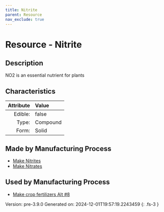 ```yaml
---
title: Nitrite
parent: Resource
nav_exclude: true
---
```

# Resource - Nitrite

## Description
 NO2 is an essential nutrient for plants

## Characteristics

| Attribute      | Value |
|--------:|:------|
|Edible:|false|
|Type:|Compound|
|Form:|Solid|
 
## Made by Manufacturing Process

- [Make Nitrites](../process/make-nitrites.html)
- [Make Nitrates](../process/make-nitrates.html)

## Used by Manufacturing Process

- [Make crop fertilizers Alt #8](../process/make-crop-fertilizers-alt--8.html)


    

Version: pre-3.9.0 Generated on: 2024-12-01T19:57:19.2243459
{: .fs-3 }
